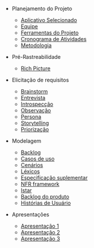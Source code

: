 - Planejamento do Projeto
    - [Aplicativo Selecionado](/planejamentoDoProjeto/appSelecionado.md)
    - [Equipe](/planejamentoDoProjeto/equipe.md)
    - [Ferramentas do Projeto](/planejamentoDoProjeto/ferramentas.md)
    - [Cronograma de Atividades](/planejamentoDoProjeto/cronograma.md)
    - [Metodologia](/planejamentoDoProjeto/metodologia.md)

- Pré-Rastreabilidade 
    - [Rich Picture](/planejamentoDoProjeto/richPicture.md)

- Elicitação de requisitos
    - [Brainstorm](/elicitacaoRequisitos/brainstorm.md)
    - [Entrevista](/elicitacaoRequisitos/entrevistas.md)
    - [Introspecção](/elicitacaoRequisitos/introspeccao.md)
    - [Observação](/elicitacaoRequisitos/observacao.md)
    - [Persona](/elicitacaoRequisitos/persona.md)
    - [Storytelling](/elicitacaoRequisitos/storytelling.md)
    - [Priorização](/elicitacaoRequisitos/priorizacao.md)

- Modelagem 
    - [Backlog](/modelagemRequisitos/backlog.md)
    - [Casos de uso](/modelagemRequisitos/casos_de_uso.md)
    - [Cenários](/modelagemRequisitos/cenarios.md)
    - [Léxicos](/modelagemRequisitos/lexicos.md)
    - [Especificação suplementar](/modelagemRequisitos/especificacao_suplementar.md)
    - [NFR framework](/modelagemRequisitos/NFR.md)
    - [Istar](/modelagemRequisitos/Istar.md)
    - [Backlog do produto](/modelagemRequisitos/backlog.md)
    - [Histórias de Usuário](/modelagemRequisitos/userstories.md)

- Apresentações
    - [Apresentação 1](/apresentacoes/apresentacao1.md)
    - [Apresentação 2](/apresentacoes/apresentacao2.md)
    - [Apresentação 3](/apresentacoes/apresentacao3.md)
